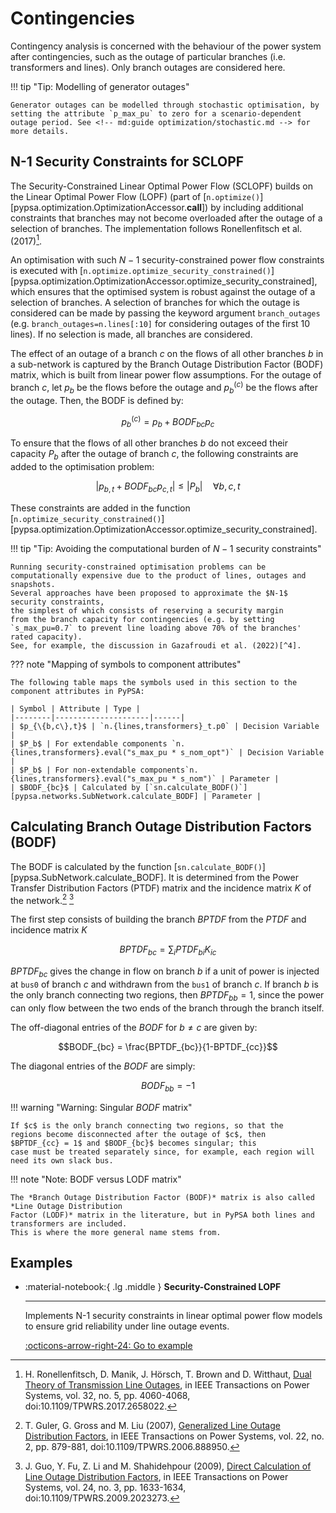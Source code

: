 <!--
SPDX-FileCopyrightText: PyPSA Contributors

SPDX-License-Identifier: CC-BY-4.0
-->

# Contingencies

Contingency analysis is concerned with the behaviour of the power system after
contingencies, such as the outage of particular branches (i.e. transformers and
lines). Only branch outages are considered here.

!!! tip "Tip: Modelling of generator outages"

    Generator outages can be modelled through stochastic optimisation, by setting the attribute `p_max_pu` to zero for a scenario-dependent outage period. See <!-- md:guide optimization/stochastic.md --> for more details.

## N-1 Security Constraints for SCLOPF

The Security-Constrained Linear Optimal Power Flow (SCLOPF) builds on the Linear
Optimal Power Flow (LOPF) (part of [`n.optimize()`][pypsa.optimization.OptimizationAccessor.__call__]) by including
additional constraints that branches may not become overloaded after the outage
of a selection of branches. The implementation follows Ronellenfitsch et al.
(2017)[^1].

An optimisation with such $N-1$ security-constrained power flow constraints is
executed with
[`n.optimize.optimize_security_constrained()`][pypsa.optimization.OptimizationAccessor.optimize_security_constrained],
which ensures that the optimised system is robust against the outage of a
selection of branches. A selection of branches for which the outage is
considered can be made by passing the keyword argument `branch_outages` (e.g.
`branch_outages=n.lines[:10]` for considering outages of the first 10 lines). If
no selection is made, all branches are considered.

The effect of an outage of a branch $c$ on the flows of all other branches $b$
in a sub-network is captured by the Branch Outage Distribution Factor (BODF)
matrix, which is built from linear power flow assumptions. For the outage of
branch $c$, let $p_b$ be the flows before the outage and $p_b^{(c)}$ be the
flows after the outage. Then, the BODF is defined by:

$$p_b^{(c)} = p_b + BODF_{bc}p_{c}$$

To ensure that the flows of all other branches $b$ do not exceed their
capacity $P_b$ after the outage of branch $c$, the following constraints are
added to the optimisation problem:

$$|p_{b,t} + BODF_{bc}p_{c,t}| \leq |P_b| \quad \forall b,c,t$$

These constraints are added in the function [`n.optimize_security_constrained()`][pypsa.optimization.OptimizationAccessor.optimize_security_constrained].

!!! tip "Tip: Avoiding the computational burden of $N-1$ security constraints"

    Running security-constrained optimisation problems can be computationally expensive due to the product of lines, outages and snapshots.
    Several approaches have been proposed to approximate the $N-1$ security constraints,
    the simplest of which consists of reserving a security margin
    from the branch capacity for contingencies (e.g. by setting `s_max_pu=0.7` to prevent line loading above 70% of the branches' rated capacity).
    See, for example, the discussion in Gazafroudi et al. (2022)[^4].

??? note "Mapping of symbols to component attributes"

    The following table maps the symbols used in this section to the component attributes in PyPSA:

    | Symbol | Attribute | Type |
    |--------|---------------------|------|
    | $p_{\{b,c\},t}$ | `n.{lines,transformers}_t.p0` | Decision Variable |
    | $P_b$ | For extendable components `n.{lines,transformers}.eval("s_max_pu * s_nom_opt")` | Decision Variable |
    | $P_b$ | For non-extendable components`n.{lines,transformers}.eval("s_max_pu * s_nom")` | Parameter |
    | $BODF_{bc}$ | Calculated by [`sn.calculate_BODF()`][pypsa.networks.SubNetwork.calculate_BODF] | Parameter |

## Calculating Branch Outage Distribution Factors (BODF)

The BODF is calculated by the function
[`sn.calculate_BODF()`][pypsa.SubNetwork.calculate_BODF].
It is determined from the Power Transfer Distribution Factors (PTDF) matrix
and the incidence matrix $K$ of the network.[^2] [^3]

The first step consists of building the branch $BPTDF$
from the $PTDF$ and incidence matrix $K$

$$BPTDF_{bc} = \sum_{i} PTDF_{bi} K_{ic}$$

$BPTDF_{bc}$ gives the change in flow on branch $b$ if a
unit of power is injected at `bus0` of branch $c$ and
withdrawn from the `bus1` of branch $c$. If branch $b$ is
the only branch connecting two regions, then $BPTDF_{bb} = 1$,
since the power can only flow between the two ends of the branch
through the branch itself.

The off-diagonal entries of the $BODF$ for $b \neq c$ are given by:

$$BODF_{bc} = \frac{BPTDF_{bc}}{1-BPTDF_{cc}}$$

The diagonal entries of the $BODF$ are simply:

$$BODF_{bb} = -1$$

!!! warning "Warning: Singular $BODF$ matrix"

    If $c$ is the only branch connecting two regions, so that the
    regions become disconnected after the outage of $c$, then
    $BPTDF_{cc} = 1$ and $BODF_{bc}$ becomes singular; this
    case must be treated separately since, for example, each region will
    need its own slack bus.

!!! note "Note: BODF versus LODF matrix"

    The *Branch Outage Distribution Factor (BODF)* matrix is also called *Line Outage Distribution
    Factor (LODF)* matrix in the literature, but in PyPSA both lines and transformers are included.
    This is where the more general name stems from.

## Examples


<div class="grid cards" markdown>

-   :material-notebook:{ .lg .middle } **Security-Constrained LOPF**

    ---

    Implements N-1 security constraints in linear optimal power flow models to ensure grid reliability under line outage events.

    [:octicons-arrow-right-24: Go to example](../../examples/scigrid-sclopf.ipynb)

</div>

[^1]: H. Ronellenfitsch, D. Manik, J. Hörsch, T. Brown and D. Witthaut, [Dual Theory of Transmission Line Outages](https://doi.org/10.1109/TPWRS.2017.2658022), in IEEE Transactions on Power Systems, vol. 32, no. 5, pp. 4060-4068, doi:10.1109/TPWRS.2017.2658022.

[^2]: T. Guler, G. Gross and M. Liu (2007), [Generalized Line Outage Distribution Factors](https://doi.org/10.1109/TPWRS.2006.888950), in IEEE Transactions on Power Systems, vol. 22, no. 2, pp. 879-881, doi:10.1109/TPWRS.2006.888950.

[^3]: J. Guo, Y. Fu, Z. Li and M. Shahidehpour (2009), [Direct Calculation of Line Outage Distribution Factors](https://doi.org/10.1109/TPWRS.2009.2023273), in IEEE Transactions on Power Systems, vol. 24, no. 3, pp. 1633-1634, doi:10.1109/TPWRS.2009.2023273.

[^4]: A. S. Gazafroudi, F. Neumann, T. Brown, [Topology-based approximations for N−1 contingency constraints in power transmission networks](https://doi.org/10.1016/j.ijepes.2021.107702), International Journal of Electrical Power & Energy Systems, 137, 107702, doi:10.1016/j.ijepes.2021.107702.
